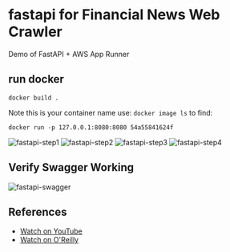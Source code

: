 # fastapi for Financial News Web Crawler
Demo of FastAPI + AWS App Runner


## run docker
`docker build .`

Note this is your container name use:  `docker image ls` to find:

`docker run -p 127.0.0.1:8080:8080 54a55841624f`

![fastapi-step1](https://user-images.githubusercontent.com/58792/131587003-f5667c28-7cbe-402e-8795-f32a6ca9a4d1.png)
![fastapi-step2](https://user-images.githubusercontent.com/58792/131587286-341e795c-76dc-46a1-8ee9-528134410935.png)
![fastapi-step3](https://user-images.githubusercontent.com/58792/131587004-198ad6d5-2197-4de5-a6dd-4eb3c41e675e.png)
![fastapi-step4](https://user-images.githubusercontent.com/58792/131587005-866b0974-63d7-4fed-abf2-9c634721669f.png)


## Verify Swagger Working


![fastapi-swagger](https://user-images.githubusercontent.com/58792/131587676-b22c5877-0e75-49e7-a1a6-b580ba922e67.png)


## References

* [Watch on YouTube](https://youtu.be/XBBDqLf23Og)
* [Watch on O'Reilly](https://learning.oreilly.com/search/?query=author%3A%22Noah%20Gift%22&extended_publisher_data=true&highlight=true&include_assessments=false&include_case_studies=true&include_courses=true&include_playlists=true&include_collections=true&include_notebooks=true&include_sandboxes=true&include_scenarios=true&is_academic_institution_account=false&source=user&sort=relevance&facet_json=true&json_facets=true&page=0&include_facets=true&include_practice_exams=true)
